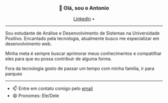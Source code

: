 <h3 align="center">👋 Olá, sou o Antonio</h3>

<p align="center">
  <a href="www.linkedin.com/in/antonio-iongblod-ab9ba3349">LinkedIn</a> •
</p>

---
Sou estudante de Análise e Desenvolvimento de Sistemas na Universidade Positivo. Encantado pela tecnologia, atualmente busco me especializar em desenvolvimento web.

Minha meta é sempre buscar aprimorar meus conhecimentos e compatilhar eles para que eu possa contribuir de alguma forma.

Fora da tecnologia gosto de passar um tempo com minha familia, ir para parques

---

- 📫 Entre em contato comigo pelo [email](antonio09fib@gmail.com)  
- 😄 Pronomes: Ele/Dele  
